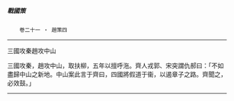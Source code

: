 

##### 戰國策
　　`卷二十一 ‧ 趙策四`

* * *

三國攻秦趙攻中山

三國攻秦，趙攻中山，取扶柳，五年以擅呼沲。齊人戎郭、宋突謂仇郝曰：「不如盡歸中山之新地。中山案此言于齊曰，四國將假道于衞，以遏章子之路。齊聞之，必效鼓。」

* * *

